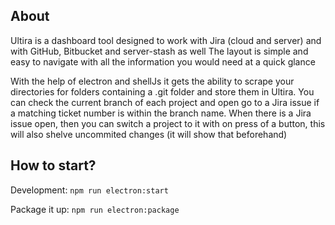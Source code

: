 ## About

Ultira is a dashboard tool designed to work with Jira (cloud and server) and with GitHub, Bitbucket and server-stash as well
The layout is simple and easy to navigate with all the information you would need at a quick glance

With the help of electron and shellJs it gets the ability to scrape your directories for folders containing a .git folder and store them in Ultira.
You can check the current branch of each project and open go to a Jira issue if a matching ticket number is within the branch name.
When there is a Jira issue open, then you can switch a project to it with on press of a button, this will also shelve uncommited changes (it will show that beforehand)

## How to start?

Development:
```npm run electron:start```

Package it up:
```npm run electron:package```

